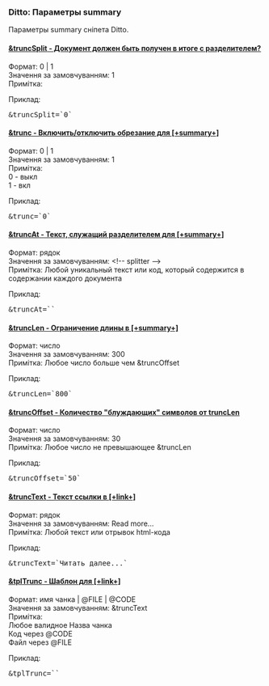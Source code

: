 
<meta http-equiv="Content-Type" content="text/html; charset=utf-8">
<h3>Ditto: Параметры summary </h3> 
Параметры summary сніпета Ditto.	
<br>
<div class="panel-group accordion">
<div class="panel panel-default">
<div class="panel-heading">
<h4 class="panel-title"><a id="523"></a><a class="accordion-toggle collapsed" data-toggle="collapse" data-parent="#accordion" href="#collapse523"><span class="text-bold">&truncSplit</span> - Документ должен быть получен в итоге с разделителем?</a></h4>
</div>
<div id="collapse523" class="panel-collapse collapse">
<div class="panel-body">
<span class="text-bold">Формат:</span> 0 | 1<br>
<span class="text-bold">Значення за замовчуванням:</span> 1<br>
<span class="text-bold">Примітка:</span> <br>
<p><span class="text-bold">Приклад:</span></p>
<pre class="brush: html;">&truncSplit=`0`</pre>
</div>
</div>
</div>

<div class="panel panel-default">
<div class="panel-heading">
<h4 class="panel-title"><a id="597"></a><a class="accordion-toggle collapsed" data-toggle="collapse" data-parent="#accordion" href="#collapse597"><span class="text-bold">&trunc</span> - Включить/отключить обрезание для [+summary+]</a></h4>
</div>
<div id="collapse597" class="panel-collapse collapse">
<div class="panel-body">
<span class="text-bold">Формат:</span> 0 | 1<br>
<span class="text-bold">Значення за замовчуванням:</span> 1<br>
<span class="text-bold">Примітка:</span> <br> 
<span class="text-bold">0</span> - выкл<br>
<span class="text-bold">1</span> - вкл<br>
<p><span class="text-bold">Приклад:</span></p>
<pre class="brush: html;">&trunc=`0`</pre>
</div>
</div>
</div>

<div class="panel panel-default">
<div class="panel-heading">
<h4 class="panel-title"><a id="598"></a><a class="accordion-toggle collapsed" data-toggle="collapse" data-parent="#accordion" href="#collapse598"><span class="text-bold">&truncAt</span> - Текст, служащий разделителем для [+summary+]</a></h4>
</div>
<div id="collapse598" class="panel-collapse collapse">
<div class="panel-body">
<span class="text-bold">Формат:</span> рядок<br>
<span class="text-bold">Значення за замовчуванням:</span> &lt;!-- splitter --&gt;<br>
<span class="text-bold">Примітка:</span> Любой уникальный текст или код, который содержится в содержании каждого документа<br>
<p><span class="text-bold">Приклад:</span></p>
<pre class="brush: html;">&truncAt=``</pre>
</div>
</div>
</div>

<div class="panel panel-default">
<div class="panel-heading">
<h4 class="panel-title"><a id="599"></a><a class="accordion-toggle collapsed" data-toggle="collapse" data-parent="#accordion" href="#collapse599"><span class="text-bold">&truncLen</span> - Ограничение длины в [+summary+]</a></h4>
</div>
<div id="collapse599" class="panel-collapse collapse">
<div class="panel-body">
<span class="text-bold">Формат:</span> число<br>
<span class="text-bold">Значення за замовчуванням:</span> 300<br>
<span class="text-bold">Примітка:</span> Любое число больше чем &truncOffset<br>
<p><span class="text-bold">Приклад:</span></p>
<pre class="brush: html;">&truncLen=`800`</pre>
</div>
</div>
</div>

<div class="panel panel-default">
<div class="panel-heading">
<h4 class="panel-title"><a id="600"></a><a class="accordion-toggle collapsed" data-toggle="collapse" data-parent="#accordion" href="#collapse600"><span class="text-bold">&truncOffset</span> - Количество "блуждающих" символов от truncLen</a></h4>
</div>
<div id="collapse600" class="panel-collapse collapse">
<div class="panel-body">
<span class="text-bold">Формат:</span> число<br>
<span class="text-bold">Значення за замовчуванням:</span> 30<br>
<span class="text-bold">Примітка:</span> Любое число не превышающее &truncLen<br>
<p><span class="text-bold">Приклад:</span></p>
<pre class="brush: html;">&truncOffset=`50`</pre>
</div>
</div>
</div>

<div class="panel panel-default">
<div class="panel-heading">
<h4 class="panel-title"><a id="601"></a><a class="accordion-toggle collapsed" data-toggle="collapse" data-parent="#accordion" href="#collapse601"><span class="text-bold">&truncText</span> - Текст ссылки в [+link+]</a></h4>
</div>
<div id="collapse601" class="panel-collapse collapse">
<div class="panel-body">
<span class="text-bold">Формат:</span> рядок<br>
<span class="text-bold">Значення за замовчуванням:</span> Read more...<br>
<span class="text-bold">Примітка:</span> Любой текст или отрывок html-кода<br>
<p><span class="text-bold">Приклад:</span></p>
<pre class="brush: html;">&truncText=`Читать далее...`</pre>
</div>
</div>
</div>

<div class="panel panel-default">
<div class="panel-heading">
<h4 class="panel-title"><a id="602"></a><a class="accordion-toggle collapsed" data-toggle="collapse" data-parent="#accordion" href="#collapse602"><span class="text-bold">&tplTrunc</span> - Шаблон для [+link+]</a></h4>
</div>
<div id="collapse602" class="panel-collapse collapse">
<div class="panel-body">
<span class="text-bold">Формат:</span> имя чанка | @FILE | @CODE<br>
<span class="text-bold">Значення за замовчуванням:</span> &truncText<br>
<span class="text-bold">Примітка:</span> <br> 
Любое валидное Назва чанка<br>
Код через @CODE<br>
Файл через @FILE<br>
<p><span class="text-bold">Приклад:</span></p>
<pre class="brush: html;">&tplTrunc=``</pre>
</div>
</div>
</div>
</div>